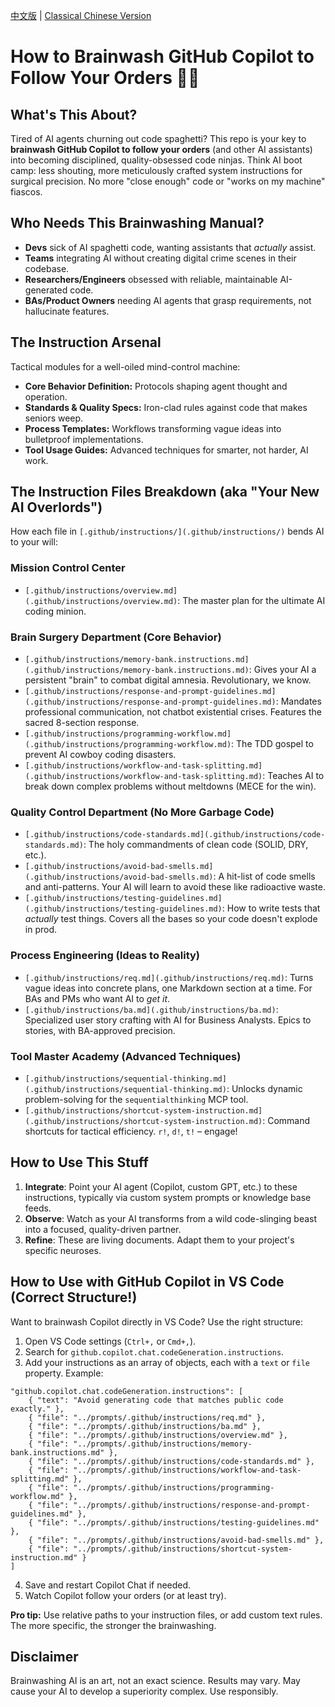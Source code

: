 [中文版](README.md) | [Classical Chinese Version](README.guwen.md)

# How to Brainwash GitHub Copilot to Follow Your Orders 🧠🤖

## What's This About?

Tired of AI agents churning out code spaghetti? This repo is your key to **brainwash GitHub Copilot to follow your orders** (and other AI assistants) into becoming disciplined, quality-obsessed code ninjas. Think AI boot camp: less shouting, more meticulously crafted system instructions for surgical precision. No more "close enough" code or "works on my machine" fiascos.

## Who Needs This Brainwashing Manual?

*   **Devs** sick of AI spaghetti code, wanting assistants that *actually* assist.
*   **Teams** integrating AI without creating digital crime scenes in their codebase.
*   **Researchers/Engineers** obsessed with reliable, maintainable AI-generated code.
*   **BAs/Product Owners** needing AI agents that grasp requirements, not hallucinate features.

## The Instruction Arsenal

Tactical modules for a well-oiled mind-control machine:

*   **Core Behavior Definition:** Protocols shaping agent thought and operation.
*   **Standards & Quality Specs:** Iron-clad rules against code that makes seniors weep.
*   **Process Templates:** Workflows transforming vague ideas into bulletproof implementations.
*   **Tool Usage Guides:** Advanced techniques for smarter, not harder, AI work.

## The Instruction Files Breakdown (aka "Your New AI Overlords")

How each file in `[.github/instructions/](.github/instructions/)` bends AI to your will:

### Mission Control Center
*   `[.github/instructions/overview.md](.github/instructions/overview.md)`: The master plan for the ultimate AI coding minion.

### Brain Surgery Department (Core Behavior)
*   `[.github/instructions/memory-bank.instructions.md](.github/instructions/memory-bank.instructions.md)`: Gives your AI a persistent "brain" to combat digital amnesia. Revolutionary, we know.
*   `[.github/instructions/response-and-prompt-guidelines.md](.github/instructions/response-and-prompt-guidelines.md)`: Mandates professional communication, not chatbot existential crises. Features the sacred 8-section response.
*   `[.github/instructions/programming-workflow.md](.github/instructions/programming-workflow.md)`: The TDD gospel to prevent AI cowboy coding disasters.
*   `[.github/instructions/workflow-and-task-splitting.md](.github/instructions/workflow-and-task-splitting.md)`: Teaches AI to break down complex problems without meltdowns (MECE for the win).

### Quality Control Department (No More Garbage Code)
*   `[.github/instructions/code-standards.md](.github/instructions/code-standards.md)`: The holy commandments of clean code (SOLID, DRY, etc.).
*   `[.github/instructions/avoid-bad-smells.md](.github/instructions/avoid-bad-smells.md)`: A hit-list of code smells and anti-patterns. Your AI will learn to avoid these like radioactive waste.
*   `[.github/instructions/testing-guidelines.md](.github/instructions/testing-guidelines.md)`: How to write tests that *actually* test things. Covers all the bases so your code doesn't explode in prod.

### Process Engineering (Ideas to Reality)
*   `[.github/instructions/req.md](.github/instructions/req.md)`: Turns vague ideas into concrete plans, one Markdown section at a time. For BAs and PMs who want AI to *get it*.
*   `[.github/instructions/ba.md](.github/instructions/ba.md)`: Specialized user story crafting with AI for Business Analysts. Epics to stories, with BA-approved precision.

### Tool Master Academy (Advanced Techniques)
*   `[.github/instructions/sequential-thinking.md](.github/instructions/sequential-thinking.md)`: Unlocks dynamic problem-solving for the `sequentialthinking` MCP tool.
*   `[.github/instructions/shortcut-system-instruction.md](.github/instructions/shortcut-system-instruction.md)`: Command shortcuts for tactical efficiency. `r!`, `d!`, `t!` – engage!

## How to Use This Stuff

1.  **Integrate**: Point your AI agent (Copilot, custom GPT, etc.) to these instructions, typically via custom system prompts or knowledge base feeds.
2.  **Observe**: Watch as your AI transforms from a wild code-slinging beast into a focused, quality-driven partner.
3.  **Refine**: These are living documents. Adapt them to your project's specific neuroses.

## How to Use with GitHub Copilot in VS Code (Correct Structure!)

Want to brainwash Copilot directly in VS Code? Use the right structure:

1. Open VS Code settings (`Ctrl+,` or `Cmd+,`).
2. Search for `github.copilot.chat.codeGeneration.instructions`.
3. Add your instructions as an array of objects, each with a `text` or `file` property. Example:

```jsonc
"github.copilot.chat.codeGeneration.instructions": [
    { "text": "Avoid generating code that matches public code exactly." },
    { "file": "../prompts/.github/instructions/req.md" },
    { "file": "../prompts/.github/instructions/ba.md" },
    { "file": "../prompts/.github/instructions/overview.md" },
    { "file": "../prompts/.github/instructions/memory-bank.instructions.md" },
    { "file": "../prompts/.github/instructions/code-standards.md" },
    { "file": "../prompts/.github/instructions/workflow-and-task-splitting.md" },
    { "file": "../prompts/.github/instructions/programming-workflow.md" },
    { "file": "../prompts/.github/instructions/response-and-prompt-guidelines.md" },
    { "file": "../prompts/.github/instructions/testing-guidelines.md" },
    { "file": "../prompts/.github/instructions/avoid-bad-smells.md" },
    { "file": "../prompts/.github/instructions/shortcut-system-instruction.md" }
]
```
4. Save and restart Copilot Chat if needed.
5. Watch Copilot follow your orders (or at least try).

**Pro tip:** Use relative paths to your instruction files, or add custom text rules. The more specific, the stronger the brainwashing.

## Disclaimer

Brainwashing AI is an art, not an exact science. Results may vary. May cause your AI to develop a superiority complex. Use responsibly.

